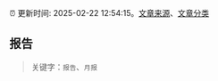 :alarm_clock: 更新时间: 2025-02-22 12:54:15。[文章来源](/README.md)、[文章分类](/TAGS.md)

## 报告


> 关键字：`报告`、`月报`



